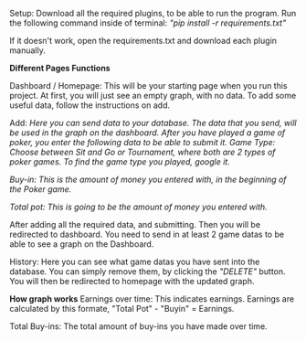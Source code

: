 





Setup:
Download all the required plugins, to be able to run the program.
Run the following command inside of terminal:
_"pip install -r requirements.txt"_

If it doesn't work, open the requirements.txt and download each plugin manually.


**Different Pages Functions**

Dashboard / Homepage:
This will be your starting page when you run this project. At first, you will just see an empty graph, with no data.
To add some useful data, follow the instructions on add.

Add:
_Here you can send data to your database. The data that you send, will be used in the graph on the dashboard.
After you have played a game of poker, you enter the following data to be able to submit it.
Game Type: Choose between Sit and Go or Tournament, where both are 2 types of poker games. To find the game type you played, google it._

_Buy-in: This is the amount of money you entered with, in the beginning of the Poker game._

_Total pot: This is going to be the amount of money you entered with._ 

After adding all the required data, and submitting. Then you will be redirected to dashboard. 
You need to send in at least 2 game datas to be able to see a graph on the Dashboard.

History:
Here you can see what game datas you have sent into the database. You can simply remove them, by clicking the _"DELETE"_ button.
You will then be redirected to homepage with the updated graph.



**How graph works**
Earnings over time: This indicates earnings. Earnings are calculated by this formate, "Total Pot" - "Buyin" = Earnings.

Total Buy-ins: The total amount of buy-ins you have made over time.


